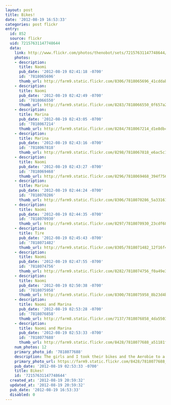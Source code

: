 ```yaml
---
layout: post
title: Bikes!
date: '2012-08-19 16:53:33'
categories: post flickr
entry:
  id: 852
  source: flickr
  uid: 72157631147748644
  data:
    link: http://www.flickr.com/photos/thenobot/sets/72157631147748644/
    photos:
    - description: 
      title: Naomi
      pub_date: '2012-08-19 02:41:18 -0700'
      id: '7818065696'
      thumb_url: http://farm9.static.flickr.com/8306/7818065696_41cddab9c6_s.jpg
    - description: 
      title: Naomi
      pub_date: '2012-08-19 02:42:49 -0700'
      id: '7818066550'
      thumb_url: http://farm9.static.flickr.com/8283/7818066550_0f657a2b59_s.jpg
    - description: 
      title: Marina
      pub_date: '2012-08-19 02:43:05 -0700'
      id: '7818067214'
      thumb_url: http://farm9.static.flickr.com/8284/7818067214_d1e8dbce48_s.jpg
    - description: 
      title: Marina
      pub_date: '2012-08-19 02:43:16 -0700'
      id: '7818067818'
      thumb_url: http://farm9.static.flickr.com/8298/7818067818_e6ac5c12aa_s.jpg
    - description: 
      title: Naomi
      pub_date: '2012-08-19 02:43:27 -0700'
      id: '7818069468'
      thumb_url: http://farm9.static.flickr.com/8296/7818069468_394f756eb0_s.jpg
    - description: 
      title: Marina
      pub_date: '2012-08-19 02:44:24 -0700'
      id: '7818070286'
      thumb_url: http://farm9.static.flickr.com/8306/7818070286_5a33161328_s.jpg
    - description: 
      title: Naomi
      pub_date: '2012-08-19 02:44:35 -0700'
      id: '7818070930'
      thumb_url: http://farm9.static.flickr.com/8297/7818070930_23cdf6854f_s.jpg
    - description: 
      title: Tire
      pub_date: '2012-08-19 02:45:43 -0700'
      id: '7818071482'
      thumb_url: http://farm9.static.flickr.com/8305/7818071482_12f16f48d3_s.jpg
    - description: 
      title: Naomi
      pub_date: '2012-08-19 02:47:55 -0700'
      id: '7818074756'
      thumb_url: http://farm9.static.flickr.com/8282/7818074756_f0a49e3492_s.jpg
    - description: 
      title: Naomi
      pub_date: '2012-08-19 02:50:38 -0700'
      id: '7818075958'
      thumb_url: http://farm9.static.flickr.com/8300/7818075958_8b23d4b294_s.jpg
    - description: 
      title: Naomi and Marina
      pub_date: '2012-08-19 02:53:28 -0700'
      id: '7818076858'
      thumb_url: http://farm8.static.flickr.com/7137/7818076858_4da5503319_s.jpg
    - description: 
      title: Naomi and Marina
      pub_date: '2012-08-19 02:53:33 -0700'
      id: '7818077688'
      thumb_url: http://farm9.static.flickr.com/8428/7818077688_a51181f602_s.jpg
    num_photos: 12
    primary_photo_id: '7818077688'
    description: The girls and I took their bikes and the Aerobie to a park this morning.
    primary_photo_url: https://farm9.static.flickr.com/8428/7818077688_a51181f602_m.jpg
    pub_date: '2012-08-19 02:53:33 -0700'
    title: Bikes!
    id: '72157631147748644'
  created_at: '2012-08-19 20:59:32'
  updated_at: '2012-08-19 20:59:32'
  pub_date: '2012-08-19 16:53:33'
  disabled: 0
---
```

